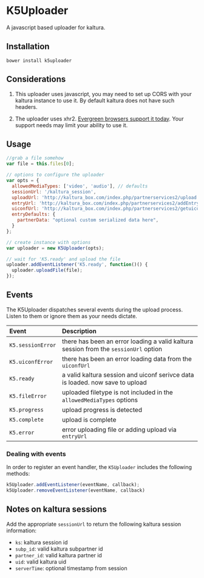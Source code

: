 # K5Uploader

A javascript based uploader for kaltura.

## Installation

`bower install k5uploader`

## Considerations

1. This uploader uses javascript, you may need to set up CORS with your kaltura instance to use it. By default kaltura does not have such headers.

2. The uploader uses xhr2. [Evergreen browsers support it today](http://caniuse.com/#feat=xhr2). Your support needs may limit your ability to use it.

## Usage

```javascript
//grab a file somehow
var file = this.files[0];

// options to configure the uploader
var opts = {
  allowedMediaTypes: ['video', 'audio'], // defaults
  sessionUrl: '/kaltura_session',
  uploadUrl: 'http://kaltura_box.com/index.php/partnerservices2/upload',
  entryUrl: 'http://kaltura_box.com/index.php/partnerservices2/addEntry',
  uiconfUrl: 'http://kaltura_box.com/index.php/partnerservices2/getuiconf',
  entryDefaults: {
    partnerData: "optional custom serialized data here",
  }
};

// create instance with options
var uploader = new K5Uploader(opts);

// wait for 'K5.ready' and upload the file
uploader.addEventListener('K5.ready', function()() {
  uploader.uploadFile(file);
});

```

## Events

The K5Uploader dispatches several events during the upload process. Listen to them or ignore them as your needs dictate.

|Event | Description|
|:---- |:---------- |
|`K5.sessionError` | there has been an error loading a valid kaltura session from the `sessionUrl` option |
|`K5.uiconfError` | there has been an error loading data from the `uiconfUrl` |
| `K5.ready` | a valid kaltura session and uiconf serivce data is loaded. now save to upload |
| `K5.fileError` | uploaded filetype is not included in the `allowedMediaTypes` options |
| `K5.progress` | upload progress is detected |
| `K5.complete` | upload is complete |
| `K5.error` | error uploading file or adding upload via `entryUrl` |

### Dealing with events

In order to register an event handler, the `K5Uploader` includes the following methods:

```javascript
k5Uploader.addEventListener(eventName, callback);
k5Uploader.removeEventListener(eventName, callback)
```

## Notes on kaltura sessions

Add the appropriate `sessionUrl` to return the following kaltura session information:

* `ks`: kaltura session id
* `subp_id`: valid kaltura subpartner id
* `partner_id`: valid kaltura partner id
* `uid`:  valid kaltura uid
* `serverTime`: optional timestamp from session
